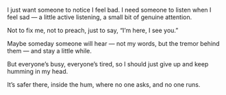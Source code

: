 I just want someone to notice I feel bad.
I need someone to listen when I feel sad —
a little active listening,
a small bit of genuine attention.

Not to fix me,
not to preach,
just to say,
“I’m here, I see you.”

Maybe someday someone will hear —
not my words,
but the tremor behind them —
and stay a little while.

But everyone’s busy,
everyone’s tired,
so I should just give up
and keep humming in my head.

It’s safer there,
inside the hum,
where no one asks,
and no one runs.